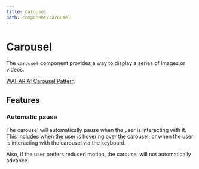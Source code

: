 ```yaml
---
title: Carousel
path: component/carousel
---
```


# Carousel

The `carousel` component provides a way to display a series of images or videos.

[WAI-ARIA: Carousel Pattern](https://www.w3.org/WAI/ARIA/apg/patterns/carousel/)

## Features

### Automatic pause

The carousel will automatically pause when the user is interacting with it. This includes when the user is hovering over the carousel, or when the user is interacting with the carousel via the keyboard.

Also, if the user prefers reduced motion, the carousel will not automatically advance.
